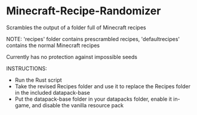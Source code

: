 # Minecraft-Recipe-Randomizer
Scrambles the output of a folder full of Minecraft recipes

NOTE: 'recipes' folder contains prescrambled recipes, 'defaultrecipes' contains the normal Minecraft recipes

Currently has no protection against impossible seeds


INSTRUCTIONS:
- Run the Rust script
- Take the revised Recipes folder and use it to replace the Recipes folder in the included datapack-base
- Put the datapack-base folder in your datapacks folder, enable it in-game, and disable the vanilla resource pack
